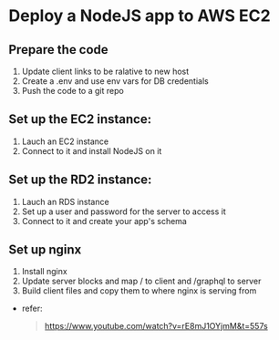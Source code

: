 # Deploy a NodeJS app to AWS EC2

## Prepare the code

1. Update client links to be ralative to new host
2. Create a .env and use env vars for DB credentials
3. Push the code to a git repo

## Set up the EC2 instance:

1. Lauch an EC2 instance
2. Connect to it and install NodeJS on it

## Set up the RD2 instance:

1. Lauch an RDS instance
2. Set up a user and password for the server to access it
3. Connect to it and create your app's schema

## Set up nginx

1. Install nginx
2. Update server blocks and map / to client and /graphql to server
3. Build client files and copy them to where nginx is serving from

- refer:
  > https://www.youtube.com/watch?v=rE8mJ1OYjmM&t=557s
